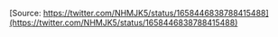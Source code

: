 [Source: https://twitter.com/NHMJK5/status/1658446838788415488](https://twitter.com/NHMJK5/status/1658446838788415488)